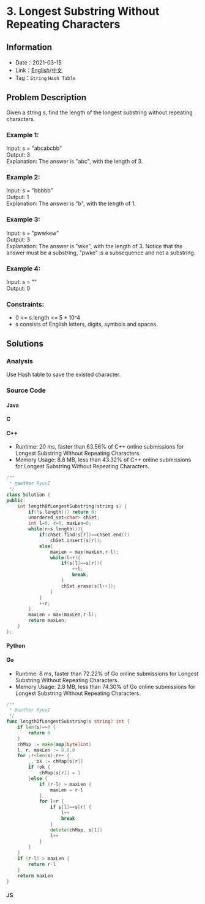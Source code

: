 # 3. Longest Substring Without Repeating Characters
## Information
* Date：2021-03-15
* Link：[English](https://leetcode.com/problems/longest-substring-without-repeating-characters/)/[中文](https://leetcode-cn.com/problems/longest-substring-without-repeating-characters/)
* Tag：`String` `Hash Table`

## Problem Description
Given a string s, find the length of the longest substring without repeating characters.
### Example 1:
Input: s = "abcabcbb"   
Output: 3   
Explanation: The answer is "abc", with the length of 3.
### Example 2:
Input: s = "bbbbb"   
Output: 1   
Explanation: The answer is "b", with the length of 1.
### Example 3:
Input: s = "pwwkew"   
Output: 3   
Explanation: The answer is "wke", with the length of 3.
Notice that the answer must be a substring, "pwke" is a subsequence and not a substring.
### Example 4:
Input: s = ""   
Output: 0
### Constraints:
* 0 <= s.length <= 5 * 10^4
* s consists of English letters, digits, symbols and spaces.
## Solutions
### Analysis
Use Hash table to save the existed character.
### Source Code
#### Java
#### C
#### C++
* Runtime: 20 ms, faster than 63.56% of C++ online submissions for Longest Substring Without Repeating Characters.
* Memory Usage: 8.8 MB, less than 43.32% of C++ online submissions for Longest Substring Without Repeating Characters.
```cpp
/**
 * @author RyuuI
 */
class Solution {
public:
    int lengthOfLongestSubstring(string s) {
        if(!s.length()) return 0;
        unordered_set<char> chSet;
        int l=0, r=0, maxLen=0;
        while(r<s.length()){
            if(chSet.find(s[r])==chSet.end())
                chSet.insert(s[r]);
            else{
                maxLen = max(maxLen,r-l);
                while(l<r){
                    if(s[l]==s[r]){
                        ++l;
                        break;
                    }
                    chSet.erase(s[l++]);
                }
            }
            ++r;
        }
        maxLen = max(maxLen,r-l);
        return maxLen;
    }
};
```
#### Python
#### Go
* Runtime: 8 ms, faster than 72.22% of Go online submissions for Longest Substring Without Repeating Characters.
* Memory Usage: 2.8 MB, less than 74.30% of Go online submissions for Longest Substring Without Repeating Characters.
```go
/**
 * @author RyuuI
 */
func lengthOfLongestSubstring(s string) int {
	if len(s)==0 {
		return 0
	}    
	chMap := make(map[byte]int)
	l, r, maxLen := 0,0,0
	for ;r<len(s);r++ {
        _, ok := chMap[s[r]]
		if !ok {
			chMap[s[r]] = 1
		}else {
			if (r-l) > maxLen {
				maxLen = r-l
			}
			for l<r {
				if s[l]==s[r] {
					l++
					break
				}
				delete(chMap, s[l])
				l++
			}
		}
	} 
	if (r-l) > maxLen {
		return r-l
	}
	return maxLen
}
```
#### JS
